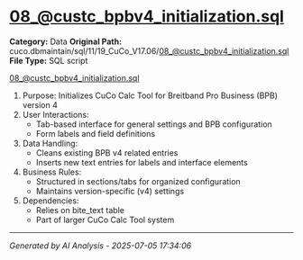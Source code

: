 # 08_@custc_bpbv4_initialization.sql

**Category:** Data
**Original Path:** cuco.dbmaintain/sql/11/19_CuCo_V17.06/08_@custc_bpbv4_initialization.sql
**File Type:** SQL script

08_@custc_bpbv4_initialization.sql
1. Purpose: Initializes CuCo Calc Tool for Breitband Pro Business (BPB) version 4
2. User Interactions:
   - Tab-based interface for general settings and BPB configuration
   - Form labels and field definitions
3. Data Handling:
   - Cleans existing BPB v4 related entries
   - Inserts new text entries for labels and interface elements
4. Business Rules:
   - Structured in sections/tabs for organized configuration
   - Maintains version-specific (v4) settings
5. Dependencies:
   - Relies on bite_text table
   - Part of larger CuCo Calc Tool system

---
*Generated by AI Analysis - 2025-07-05 17:34:06*

